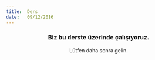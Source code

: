 ```yaml
---
title:  Ders
date:   09/12/2016
---
```


### <center>Biz bu derste üzerinde çalışıyoruz.</center>
<center>Lütfen daha sonra gelin.</center>